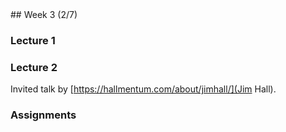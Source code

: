 <div class="week">

<div class="week_heading" markdown="1">
## Week 3 (2/7)
</div>

<div class="column_materials"  markdown="1">

### Lecture 1

### Lecture 2

Invited talk by [https://hallmentum.com/about/jimhall/](Jim Hall).



</div>

<div class="column_assign"  markdown="1">

### Assignments



</div>
</div>
